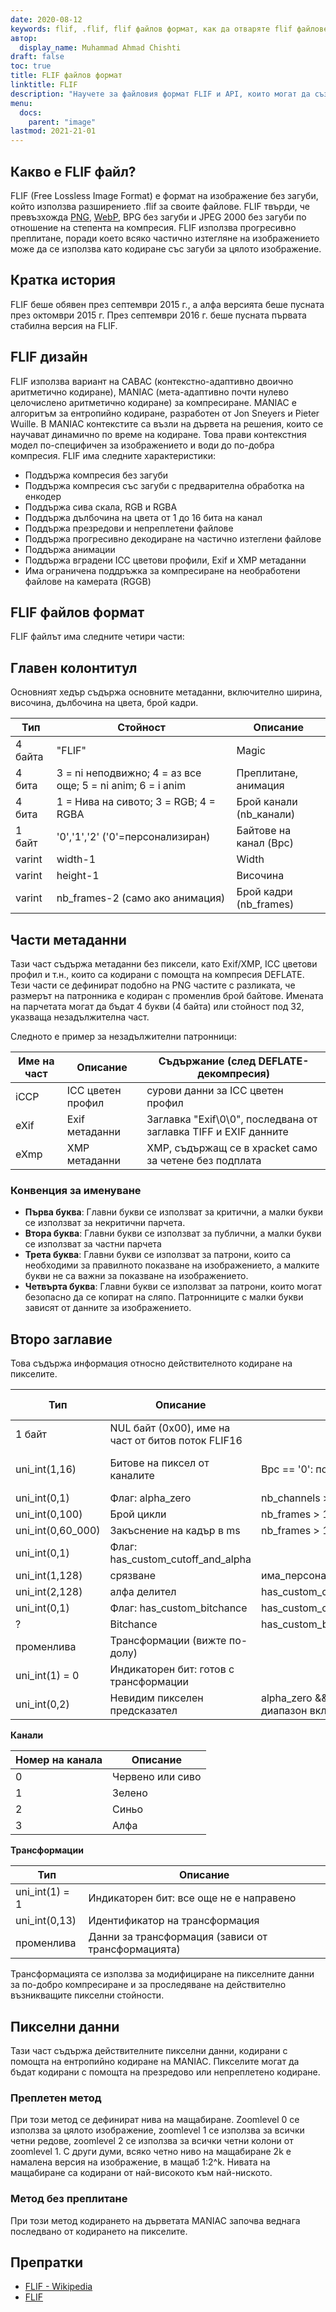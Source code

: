 ```yaml
---
date: 2020-08-12
keywords: flif, .flif, flif файлов формат, как да отваряте flif файлове, .flif разширение, flif разширение
автор:
  display_name: Muhammad Ahmad Chishti
draft: false
toc: true
title: FLIF файлов формат
linktitle: FLIF
description: "Научете за файловия формат FLIF и API, които могат да създават и отварят FLIF файлове."
menu:
  docs:
    parent: "image"
lastmod: 2021-21-01
---
```


## Какво е FLIF файл? ##

FLIF (Free Lossless Image Format) е формат на изображение без загуби, който използва разширението .flif за своите файлове. FLIF твърди, че превъзхожда [PNG](/bg/image/png/), [WebP](/bg/image/webp/), BPG без загуби и JPEG 2000 без загуби по отношение на степента на компресия. FLIF използва прогресивно преплитане, поради което всяко частично изтегляне на изображението може да се използва като кодиране със загуби за цялото изображение.

## Кратка история ##

FLIF беше обявен през септември 2015 г., а алфа версията беше пусната през октомври 2015 г. През септември 2016 г. беше пусната първата стабилна версия на FLIF.

## FLIF дизайн ##

FLIF използва вариант на CABAC (контекстно-адаптивно двоично аритметично кодиране), MANIAC (мета-адаптивно почти нулево целочислено аритметично кодиране) за компресиране. MANIAC е алгоритъм за ентропийно кодиране, разработен от Jon Sneyers и Pieter Wuille. В MANIAC контекстите са възли на дървета на решения, които се научават динамично по време на кодиране. Това прави контекстния модел по-специфичен за изображението и води до по-добра компресия. FLIF има следните характеристики:

- Поддържа компресия без загуби
- Поддържа компресия със загуби с предварителна обработка на енкодер
- Поддържа сива скала, RGB и RGBA
- Поддържа дълбочина на цвета от 1 до 16 бита на канал
- Поддържа презредови и непреплетени файлове
- Поддържа прогресивно декодиране на частично изтеглени файлове
- Поддържа анимации
- Поддържа вградени ICC цветови профили, Exif и XMP метаданни
- Има ограничена поддръжка за компресиране на необработени файлове на камерата (RGGB)

## FLIF файлов формат ##

FLIF файлът има следните четири части:

## Главен колонтитул ##

Основният хедър съдържа основните метаданни, включително ширина, височина, дълбочина на цвета, брой кадри.

|Тип|Стойност|Описание|
|---|---|---|
|4 байта|"FLIF"|Magic|
|4 бита|3 = ni неподвижно; 4 = аз все още; 5 = ni anim; 6 = i anim|Преплитане, анимация|
|4 бита|1 = Нива на сивото; 3 = RGB; 4 = RGBA|Брой канали (nb_канали)|
|1 байт|'0','1','2' ('0'=персонализиран)|Байтове на канал (Bpc)|
|varint|width-1|Width|
|varint|height-1|Височина|
|varint|nb_frames-2 (само ако анимация)|Брой кадри (nb_frames)|

## Части метаданни ##

Тази част съдържа метаданни без пиксели, като Exif/XMP, ICC цветови профил и т.н., които са кодирани с помощта на компресия DEFLATE. Тези части се дефинират подобно на PNG частите с разликата, че размерът на патронника е кодиран с променлив брой байтове. Имената на парчетата могат да бъдат 4 букви (4 байта) или стойност под 32, указваща незадължителна част.

Следното е пример за незадължителни патронници:

|Име на част|Описание|Съдържание (след DEFLATE-декомпресия)|
|---|---|---|
|iCCP|ICC цветен профил|сурови данни за ICC цветен профил|
|eXif|Exif метаданни|Заглавка "Exif\0\0", последвана от заглавка TIFF и EXIF данните|
|eXmp|XMP метаданни|XMP, съдържащ се в xpacket само за четене без подплата|

### Конвенция за именуване ###

- **Първа буква**: Главни букви се използват за критични, а малки букви се използват за некритични парчета.
- **Втора буква**: Главни букви се използват за публични, а малки букви се използват за частни парчета
- **Трета буква**: Главни букви се използват за патрони, които са необходими за правилното показване на изображението, а малките букви не са важни за показване на изображението.
- **Четвърта буква**: Главни букви се използват за патрони, които могат безопасно да се копират на сляпо. Патронниците с малки букви зависят от данните за изображението.

## Второ заглавие ##

Това съдържа информация относно действителното кодиране на пикселите.

|Тип|Описание|Състояние|Стойност по подразбиране|
|---|---|---|---|
|1 байт|NUL байт (0x00), име на част от битов поток FLIF16||
|uni_int(1,16)|Битове на пиксел от каналите|Bpc == '0': повторение(nb_channels)|8 ако Bpc == '1', 16 ако Bpc == '2'|
|uni_int(0,1)|Флаг: alpha_zero|nb_channels > 3|0|
|uni_int(0,100)|Брой цикли|nb_frames > 1||
|uni_int(0,60_000)|Закъснение на кадър в ms|nb_frames > 1: повторение(nb_frames)|
|uni_int(0,1)|Флаг: has_custom_cutoff_and_alpha|||
|uni_int(1,128)|срязване|има_персонализирано_срязване_и_алфа|2|
|uni_int(2,128)|алфа делител|has_custom_cutoff_and_alpha|19|
|uni_int(0,1)|Флаг: has_custom_bitchance|has_custom_cutoff_and_alpha|0|
|?|Bitchance|has_custom_bitchance||
|променлива|Трансформации (вижте по-долу)|||
|uni_int(1) = 0|Индикаторен бит: готов с трансформации|||
|uni_int(0,2)|Невидим пикселен предсказател|alpha_zero && преплетен && алфа диапазон включва нула||

**Канали**

|Номер на канала|Описание|
|---|----|
|0|Червено или сиво|
|1|Зелено|
|2|Синьо|
|3|Алфа|

**Трансформации**

|Тип|Описание|
|---|---|
|uni_int(1) = 1|Индикаторен бит: все още не е направено|
|uni_int(0,13)|Идентификатор на трансформация|
|променлива|Данни за трансформация (зависи от трансформацията)|

Трансформацията се използва за модифициране на пикселните данни за по-добро компресиране и за проследяване на действително възникващите пикселни стойности.

## Пикселни данни ##

Тази част съдържа действителните пикселни данни, кодирани с помощта на ентропийно кодиране на MANIAC. Пикселите могат да бъдат кодирани с помощта на презредово или непреплетено кодиране.

### Преплетен метод ###

При този метод се дефинират нива на мащабиране. Zoomlevel 0 се използва за цялото изображение, zoomlevel 1 се използва за всички четни редове, zoomlevel 2 се използва за всички четни колони от zoomlevel 1. С други думи, всяко четно ниво на мащабиране 2k е намалена версия на изображение, в мащаб 1:2^k. Нивата на мащабиране са кодирани от най-високото към най-ниското.

### Метод без преплитане ###

При този метод кодирането на дърветата MANIAC започва веднага последвано от кодирането на пикселите.

## Препратки ##

- [FLIF - Wikipedia](https://en.wikipedia.org/wiki/Free_Lossless_Image_Format)
- [FLIF](http://flif.info/)

